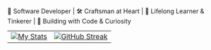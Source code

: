 🚀 Software Developer | 🛠️ Craftsman at Heart | 🧠 Lifelong Learner & Tinkerer | 🤖 Building with Code & Curiosity

<table style="border:none;margin:0 auto">
  <tr style="border:none;">
    <td style="border:none;"><a target="_blank" href="https://github.com/anuraghazra/github-readme-stats"><img src="https://github-readme-stats.vercel.app/api?username=stucodegreen&include_all_commits=true&count_private=true&show_icons=true&theme=dracula&text_color=8b8b8b&bg_color=0000&hide_border=true&custom_title=stucodegreen%27s%20Github%20Stats" alt="My Stats"/></a></td>
    <td style="border:none;"><a href="https://git.io/streak-stats"><img src="https://streak-stats.demolab.com?user=stucodegreen&theme=dracula&hide_border=true&date_format=j%2Fn%5B%2FY%5D&mode=weekly&background=0D1117" alt="GitHub Streak" /></a></td>
  </tr>
</table>
